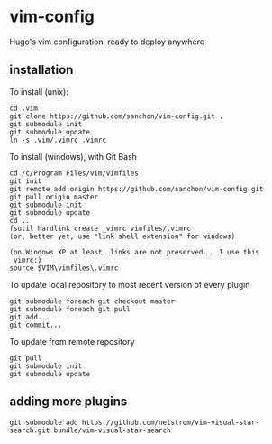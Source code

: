 vim-config
==========

Hugo's vim configuration, ready to deploy anywhere


installation
------------

To install (unix): 

    cd .vim
    git clone https://github.com/sanchon/vim-config.git .
    git submodule init
    git submodule update
    ln -s .vim/.vimrc .vimrc



To install (windows), with Git Bash

    cd /c/Program Files/vim/vimfiles
    git init
    git remote add origin https://github.com/sanchon/vim-config.git 
    git pull origin master
    git submodule init
    git submodule update
    cd ..
    fsutil hardlink create _vimrc vimfiles/.vimrc   
    (or, better yet, use "link shell extension" for windows)

    (on Windows XP at least, links are not preserved... I use this _vimrc:)
    source $VIM\vimfiles\.vimrc


To update local repository to most recent version of every plugin

    git submodule foreach git checkout master
    git submodule foreach git pull    
    git add...
    git commit...
    
To update from remote repository

    git pull
    git submodule init
    git submodule update



adding more plugins
-------------------

    git submodule add https://github.com/nelstrom/vim-visual-star-search.git bundle/vim-visual-star-search
